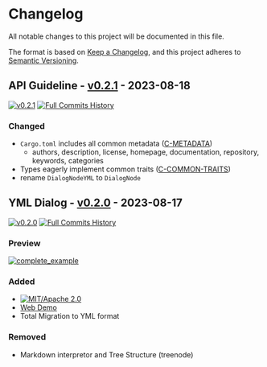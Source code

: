 # Changelog

All notable changes to this project will be documented in this file.

The format is based on [Keep a Changelog](https://keepachangelog.com/en/1.0.0/),
and this project adheres to [Semantic Versioning](https://semver.org/spec/v2.0.0.html).

## API Guideline - [v0.2.1](https://github.com/Fabinistere/yml_dialog/releases/tag/v0.2.1) - 2023-08-18

[![v0.2.1](https://img.shields.io/badge/v0.2.1-gray?style=flat&logo=github&logoColor=181717&link=https://github.com/Fabinistere/yml_dialog/releases/tag/v0.2.1)](https://github.com/Fabinistere/yml_dialog/releases/tag/v0.2.1)
[![**Full Commits History**](https://img.shields.io/badge/GitHubLog-gray?style=flat&logo=github&logoColor=181717&link=https://github.com/fabinistere/yml_dialog/commits/v0.2.1)](https://github.com/fabinistere/yml_dialog/commits/v0.2.1)

### Changed

- `Cargo.toml` includes all common metadata ([C-METADATA](https://rust-lang.github.io/api-guidelines/documentation.html#c-metadata))
  - authors, description, license, homepage, documentation, repository, keywords, categories
- Types eagerly implement common traits ([C-COMMON-TRAITS](https://rust-lang.github.io/api-guidelines/interoperability.html#c-common-traits))
- rename `DialogNodeYML` to `DialogNode`

## YML Dialog - [v0.2.0](https://github.com/Fabinistere/yml_dialog/releases/tag/v0.2.0) - 2023-08-17

[![v0.2.0](https://img.shields.io/badge/v0.2.0-gray?style=flat&logo=github&logoColor=181717&link=https://github.com/Fabinistere/yml_dialog/releases/tag/v0.2.0)](https://github.com/Fabinistere/yml_dialog/releases/tag/v0.2.0)
[![**Full Commits History**](https://img.shields.io/badge/GitHubLog-gray?style=flat&logo=github&logoColor=181717&link=https://github.com/fabinistere/yml_dialog/commits/v0.2.0)](https://github.com/fabinistere/yml_dialog/commits/v0.2.0)

### Preview

[![complete_example](https://github.com/Fabinistere/yml_dialog/assets/73140258/731025d7-9eed-4b92-a820-a175bf886df7)](https://fabinistere.github.io/yml_dialog/)

### Added

- [![MIT/Apache 2.0](https://img.shields.io/badge/license-MIT%2FApache-blue.svg)](https://github.com/fabinistere/yml_dialog#license)
- [Web Demo](https://fabinistere.github.io/yml_dialog/)
- Total Migration to YML format

### Removed

- Markdown interpretor and Tree Structure (treenode)
